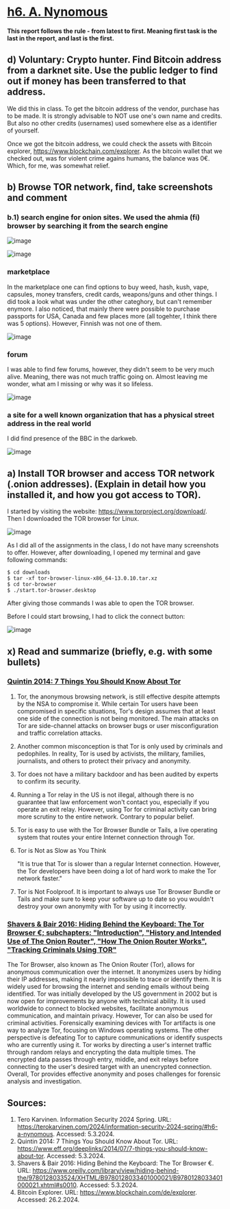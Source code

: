 # [h6. A. Nynomous](https://terokarvinen.com/2024/information-security-2024-spring/#h6-a-nynomous)

**This report follows the rule - from latest to first. Meaning first task is the last in the report, and last is the first.**

## d) Voluntary: Crypto hunter. Find Bitcoin address from a darknet site. Use the public ledger to find out if money has been transferred to that address.

We did this in class. To get the bitcoin address of the vendor, purchase has to be made. It is strongly advisable to NOT use one's own name and credits. But also no other credits (usernames) used somewhere else as a identifier of yourself. 

Once we got the bitcoin address, we could check the assets with Bitcoin explorer, https://www.blockchain.com/explorer. As the bitcoin wallet that we checked out, was for violent crime agains humans, the balance was 0€. Which, for me, was somewhat relief. 

## b) Browse TOR network, find, take screenshots and comment

   ### b.1) search engine for onion sites. We used the ahmia (fi) browser by searching it from the search engine 

   ![image](https://github.com/securghost/InformationSecuritySpring2024/assets/142783540/22137a95-5512-4bf0-aace-dbdc57433f75)

   ![image](https://github.com/securghost/InformationSecuritySpring2024/assets/142783540/49255ee2-61d0-44db-9e9e-1cc30844e6ff)


   ### marketplace

In the marketplace one can find options to buy weed, hash, kush, vape, capsules, money transfers, credit cards, weapons/guns and other things. I did took a look what was under the other categhory, but can't remember enymore. I also noticed, that mainly there were possible to purchase passports for USA, Canada and few places more (all togehter, I think there was 5 options). However, Finnish was not one of them. 

   ![image](https://github.com/securghost/InformationSecuritySpring2024/assets/142783540/49483e8d-6f5c-4b40-b575-a8a7a98fa24c)


   
   ### forum

I was able to find few forums, however, they didn't seem to be very much alive. Meaning, there was not much traffic going on. Almost leaving me wonder, what am I missing or why was it so lifeless. 

   ![image](https://github.com/securghost/InformationSecuritySpring2024/assets/142783540/7fb62c55-3057-4d5b-b2e1-9a222001cb78)


   
   ### a site for a well known organization that has a physical street address in the real world

   I did find presence of the BBC in the darkweb. 

   ![image](https://github.com/securghost/InformationSecuritySpring2024/assets/142783540/29399195-7102-47eb-b4ea-8c46e3b77d6c)


## a) Install TOR browser and access TOR network (.onion addresses). (Explain in detail how you installed it, and how you got access to TOR).

I started by visiting the website: https://www.torproject.org/download/. Then I downloaded the TOR browser for Linux. 

![image](https://github.com/securghost/InformationSecuritySpring2024/assets/142783540/99339222-25dc-4e4a-ae27-677558f35a6b)

As I did all of the assignments in the class, I do not have many screenshots to offer. However, after downloading, I opened my terminal and gave following commands:

    $ cd downloads
    $ tar -xf tor-browser-linux-x86_64-13.0.10.tar.xz
    $ cd tor-browser
    $ ./start.tor-browser.desktop

After giving those commands I was able to open the TOR browser.

Before I could start browsing, I had to click the connect button:

![image](https://github.com/securghost/InformationSecuritySpring2024/assets/142783540/84f4a453-9ef2-4204-904f-947b97069a98)



## x) Read and summarize (briefly, e.g. with some bullets)

### [Quintin 2014: 7 Things You Should Know About Tor](https://www.eff.org/deeplinks/2014/07/7-things-you-should-know-about-tor)

1. Tor, the anonymous browsing network, is still effective despite attempts by the NSA to compromise it. While certain Tor users have been compromised in specific situations, Tor's design assumes that at least one side of the connection is not being monitored. The main attacks on Tor are side-channel attacks on browser bugs or user misconfiguration and traffic correlation attacks.
2. Another common misconception is that Tor is only used by criminals and pedophiles. In reality, Tor is used by activists, the military, families, journalists, and others to protect their privacy and anonymity.
3. Tor does not have a military backdoor and has been audited by experts to confirm its security.
4. Running a Tor relay in the US is not illegal, although there is no guarantee that law enforcement won't contact you, especially if you operate an exit relay. However, using Tor for criminal activity can bring more scrutiny to the entire network. Contrary to popular belief.
5. Tor is easy to use with the Tor Browser Bundle or Tails, a live operating system that routes your entire Internet connection through Tor.
6. Tor is Not as Slow as You Think

    "It is true that Tor is slower than a regular Internet connection. However, the Tor developers have been doing a lot of hard work to make the Tor network faster."

8. Tor is Not Foolproof. It is important to always use Tor Browser Bundle or Tails and make sure to keep your software up to date so you wouldn't destroy your own anonymity with Tor by using it incorrectly.

### [Shavers & Bair 2016: Hiding Behind the Keyboard: The Tor Browser €; subchapters: "Introduction", "History and Intended Use of The Onion Router", "How The Onion Router Works", "Tracking Criminals Using TOR"](https://learning.oreilly.com/library/view/hiding-behind-the/9780128033524/XHTML/B9780128033401000021/B9780128033401000021.xhtml#s0015)

The Tor Browser, also known as The Onion Router (Tor), allows for anonymous communication over the internet. It anonymizes users by hiding their IP addresses, making it nearly impossible to trace or identify them. It is widely used for browsing the internet and sending emails without being identified. Tor was initially developed by the US government in 2002 but is now open for improvements by anyone with technical ability. It is used worldwide to connect to blocked websites, facilitate anonymous communication, and maintain privacy. However, Tor can also be used for criminal activities. Forensically examining devices with Tor artifacts is one way to analyze Tor, focusing on Windows operating systems. The other perspective is defeating Tor to capture communications or identify suspects who are currently using it. Tor works by directing a user's internet traffic through random relays and encrypting the data multiple times. The encrypted data passes through entry, middle, and exit relays before connecting to the user's desired target with an unencrypted connection. Overall, Tor provides effective anonymity and poses challenges for forensic analysis and investigation.


## Sources:
1. Tero Karvinen. Information Security 2024 Spring. URL: https://terokarvinen.com/2024/information-security-2024-spring/#h6-a-nynomous. Accessed: 5.3.2024.
2. Quintin 2014: 7 Things You Should Know About Tor. URL: https://www.eff.org/deeplinks/2014/07/7-things-you-should-know-about-tor. Accessed: 5.3.2024.
3. Shavers & Bair 2016: Hiding Behind the Keyboard: The Tor Browser €. URL: https://www.oreilly.com/library/view/hiding-behind-the/9780128033524/XHTML/B9780128033401000021/B9780128033401000021.xhtml#s0010. Accessed: 5.3.2024.
4. Bitcoin Explorer. URL: https://www.blockchain.com/de/explorer. Accessed: 26.2.2024. 
